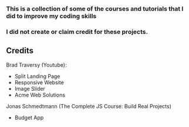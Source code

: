 ### This is a collection of some of the courses and tutorials that I did to improve my coding skills

### I did not create or claim credit for these projects. 

## Credits

Brad Traversy (Youtube): 
- Split Landing Page
- Responsive Website
- Image Slider
- Acme Web Solutions

Jonas Schmedtmann (The Complete JS Course: Build Real Projects)
- Budget App
